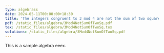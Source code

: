 ```yaml
---
type: algebrass
date: 2024-05-11T00:00:00+18:30
title: 'The integers congruent to 3 mod 4 are not the sum of two squares'
pdf: /static_files/algebra/3Mod4NotSumOfTwoSq.pdf
tex: /static_files/algebra/3Mod4NotSumOfTwoSq.tex
solutions: /static_files/algebra/3Mod4NotSumOfTwoSq.pdf
---
```

This is a sample algebra eeex.


<!--
due_event: 
    type: due
    date: 2020-12-13T23:59:00+3:30
    description: 'Assignment alg #1 due'
-->
